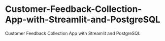 # Customer-Feedback-Collection-App-with-Streamlit-and-PostgreSQL
Customer Feedback Collection App with Streamlit and PostgreSQL
